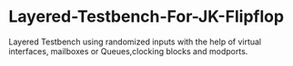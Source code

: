 # Layered-Testbench-For-JK-Flipflop
Layered Testbench using randomized inputs with the help of virtual interfaces, mailboxes or Queues,clocking blocks and modports.
